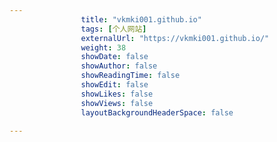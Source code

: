 ---
                title: "vkmki001.github.io"
                tags: [个人网站]
                externalUrl: "https://vkmki001.github.io/"
                weight: 38
                showDate: false
                showAuthor: false
                showReadingTime: false
                showEdit: false
                showLikes: false
                showViews: false
                layoutBackgroundHeaderSpace: false
                ---

